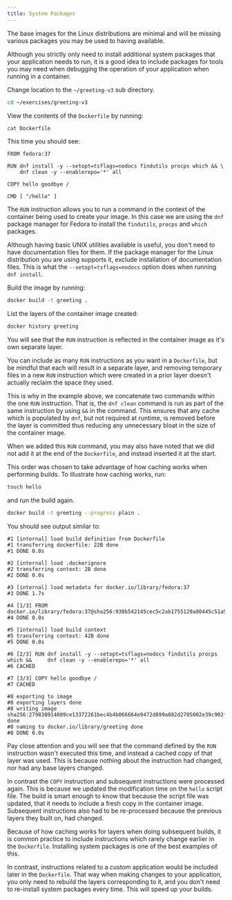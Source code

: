 ```yaml
---
title: System Packages
---
```


The base images for the Linux distributions are minimal and will be missing various packages you may be used to having available.

Although you strictly only need to install additional system packages that your application needs to run, it is a good idea to include packages for tools you may need when debugging the operation of your application when running in a container.

Change location to the `~/greeting-v3` sub directory.

```bash
cd ~/exercises/greeting-v3
```

View the contents of the `Dockerfile` by running:

```bash
cat Dockerfile
```

This time you should see:

```
FROM fedora:37

RUN dnf install -y --setopt=tsflags=nodocs findutils procps which && \
    dnf clean -y --enablerepo='*' all

COPY hello goodbye /

CMD [ "/hello" ]
```

The `RUN` instruction allows you to run a command in the context of the container being used to create your image. In this case we are using the `dnf` package manager for Fedora to install the `findutils`, `procps` and `which` packages.

Although having basic UNIX utilities available is useful, you don't need to have documentation files for them. If the package manager for the Linux distribution you are using supports it, exclude installation of documentation files. This is what the `--setopt=tsflags=nodocs` option does when running `dnf install`.

Build the image by running:

```bash
docker build -t greeting .
```

List the layers of the container image created:

```bash
docker history greeting
```

You will see that the `RUN` instruction is reflected in the container image as it's own separate layer.

You can include as many `RUN` instructions as you want in a `Dockerfile`, but be mindful that each will result in a separate layer, and removing temporary files in a new `RUN` instruction which were created in a prior layer doesn't actually reclaim the space they used.

This is why in the example above, we concatenate two commands within the one `RUN` instruction. That is, the `dnf clean` command is run as part of the same instruction by using `&&` in the command. This ensures that any cache which is populated by `dnf`, but not required at runtime, is removed before the layer is committed thus reducing any unnecessary bloat in the size of the container image.

When we added this `RUN` command, you may also have noted that we did not add it at the end of the `Dockerfile`, and instead inserted it at the start.

This order was chosen to take advantage of how caching works when performing builds. To illustrate how caching works, run:

```bash
touch hello
```

and run the build again.

```bash
docker build -t greeting --progress plain .
```

You should see output similar to:

```
#1 [internal] load build definition from Dockerfile
#1 transferring dockerfile: 22B done
#1 DONE 0.0s

#2 [internal] load .dockerignore
#2 transferring context: 2B done
#2 DONE 0.0s

#3 [internal] load metadata for docker.io/library/fedora:37
#3 DONE 1.7s

#4 [1/3] FROM docker.io/library/fedora:37@sha256:930b542145cec5c2ab1755129a80445c51a5359542a62b2c989acb2a37d98a3f
#4 DONE 0.0s

#5 [internal] load build context
#5 transferring context: 42B done
#5 DONE 0.0s

#6 [2/3] RUN dnf install -y --setopt=tsflags=nodocs findutils procps which &&     dnf clean -y --enablerepo='*' all
#6 CACHED

#7 [3/3] COPY hello goodbye /
#7 CACHED

#8 exporting to image
#8 exporting layers done
#8 writing image sha256:279838914089ce13372261bec4b4b066664e9472d899a082d2705002e39c902f done
#8 naming to docker.io/library/greeting done
#8 DONE 0.0s
```

Pay close attention and you will see that the command defined by the `RUN` instruction wasn't executed this time, and instead a cached copy of that layer was used. This is because nothing about the instruction had changed, nor had any base layers changed.

In contrast the `COPY` instruction and subsequent instructions were processed again. This is because we updated the modification time on the `hello` script file. The build is smart enough to know that because the script file was updated, that it needs to include a fresh copy in the container image. Subsequent instructions also had to be re-processed because the previous layers they built on, had changed.

Because of how caching works for layers when doing subsequent builds, it is common practice to include instructions which rarely change earlier in the `Dockerfile`. Installing system packages is one of the best examples of this.

In contrast, instructions related to a custom application would be included later in the `Dockerfile`. That way when making changes to your application, you only need to rebuild the layers corresponding to it, and you don't need to re-install system packages every time. This will speed up your builds.
